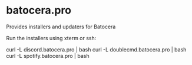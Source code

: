 # batocera.pro
Provides installers and updaters for Batocera

Run the installers using xterm or ssh: 

curl -L discord.batocera.pro | bash
curl -L doublecmd.batocera.pro | bash
curl -L spotify.batocera.pro | bash
